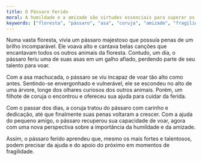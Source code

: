 ```yaml
---
title: O Pássaro Ferido
moral: A humildade e a amizade são virtudes essenciais para superar os desafios da vida.
keywords: ["floresta", "pássaro", "asa", "coruja", "amizade", "fragilidade", "ajuda", "virtudes"]
---
```


Numa vasta floresta, vivia um pássaro majestoso que possuía penas de um brilho incomparável. Ele voava alto e cantava belas canções que encantavam todos os outros animais da floresta. Contudo, um dia, o pássaro feriu uma de suas asas em um galho afiado, perdendo parte de seu talento para voar.

Com a asa machucada, o pássaro se viu incapaz de voar tão alto como antes. Sentindo-se envergonhado e vulnerável, ele se escondeu no alto de uma árvore, longe dos olhares curiosos dos outros animais. Porém, um filhote de coruja o encontrou e ofereceu sua ajuda para cuidar da ferida.

Com o passar dos dias, a coruja tratou do pássaro com carinho e dedicação, até que finalmente suas penas voltaram a crescer. Com a ajuda do pequeno amigo, o pássaro recuperou sua capacidade de voar, agora com uma nova perspectiva sobre a importância da humildade e da amizade.

Assim, o pássaro ferido aprendeu que, mesmo os mais fortes e talentosos, podem precisar da ajuda e do apoio do próximo em momentos de fragilidade.
